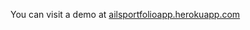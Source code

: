 You can visit a demo at <a href ="http://railsportfolioapp.herokuapp.com/">ailsportfolioapp.herokuapp.com       </a>
